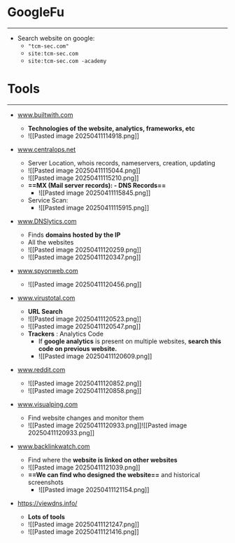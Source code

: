 # GoogleFu
---
- Search website on google: 
	- `"tcm-sec.com"`
	- `site:tcm-sec.com`
	- `site:tcm-sec.com -academy`

# Tools
---
- www.builtwith.com
	- **Technologies of the website, analytics, frameworks, etc**
	- ![[Pasted image 20250411114918.png]]

- www.centralops.net
	- Server Location, whois records, nameservers, creation, updating
	- ![[Pasted image 20250411115044.png]]
	- ![[Pasted image 20250411115210.png]]
	- **==MX (Mail server records): - DNS Records==** 
		- ![[Pasted image 20250411115845.png]]
	- Service Scan:
		- ![[Pasted image 20250411115915.png]]

- www.DNSlytics.com
	- Finds **domains hosted by the IP**
	- All the websites
	- ![[Pasted image 20250411120259.png]]
	- ![[Pasted image 20250411120347.png]]

- www.spyonweb.com
	- ![[Pasted image 20250411120456.png]]

- www.virustotal.com
	- **URL Search**
	- ![[Pasted image 20250411120523.png]]
	- ![[Pasted image 20250411120547.png]]
	- **Trackers** : Analytics Code
		- If **google analytics** is present on multiple websites, **search this code on previous website.**
		- ![[Pasted image 20250411120609.png]]


- www.reddit.com
	- ![[Pasted image 20250411120852.png]]
	- ![[Pasted image 20250411120858.png]]

- www.visualping.com
	- Find website changes and monitor them
	- ![[Pasted image 20250411120933.png]]![[Pasted image 20250411120933.png]]

- www.backlinkwatch.com
	- Find where the **website is linked on other websites**
	- ![[Pasted image 20250411121039.png]]
	- **==We can find who designed the website==** and historical screenshots
		- ![[Pasted image 20250411121154.png]]

- https://viewdns.info/
	- **Lots of tools**
	- ![[Pasted image 20250411121247.png]]
	- ![[Pasted image 20250411121416.png]]
